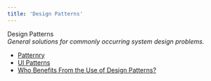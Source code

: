 ```yaml
---
title: 'Design Patterns'
---
```


Design Patterns  
_General solutions for commonly occurring system design problems._

*   [Patternry](http://www.patternry.com/)  
*   [UI Patterns](http://ui-patterns.com/)  
*   [Who Benefits From the Use of Design Patterns?](https://dzone.com/articles/who-benefits-use-design)  

